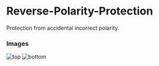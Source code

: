 # Reverse-Polarity-Protection
Protection from accidental incorrect polarity. 

### Images
![top](https://VA7DBI.github.io/Reverse-Polarity-Protection/top.png)
![bottom](https://VA7DBI.github.io/Reverse-Polarity-Protection/bottom.png)
